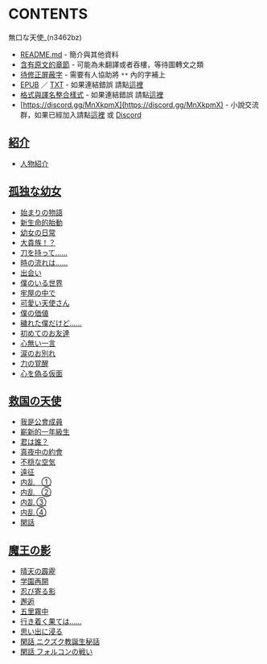 # CONTENTS

無口な天使_(n3462bz)


- [README.md](README.md) - 簡介與其他資料
- [含有原文的章節](ja.md) - 可能為未翻譯或者吞樓，等待圖轉文之類
- [待修正屏蔽字](%E5%BE%85%E4%BF%AE%E6%AD%A3%E5%B1%8F%E8%94%BD%E5%AD%97.md) - 需要有人協助將 `**` 內的字補上
- [EPUB](https://gitlab.com/demonovel/epub-txt/blob/master/syosetu_out/%E7%84%A1%E5%8F%A3%E3%81%AA%E5%A4%A9%E4%BD%BF_(n3462bz).epub) ／ [TXT](https://gitlab.com/demonovel/epub-txt/blob/master/syosetu_out/out/%E7%84%A1%E5%8F%A3%E3%81%AA%E5%A4%A9%E4%BD%BF_(n3462bz).out.txt) - 如果連結錯誤 請點[這裡](https://gitlab.com/demonovel/epub-txt/tree/master)
- [格式與譯名整合樣式](https://github.com/bluelovers/node-novel/blob/master/lib/locales/%E7%84%A1%E5%8F%A3%E3%81%AA%E5%A4%A9%E4%BD%BF_(n3462bz).ts) - 如果連結錯誤 請點[這裡](https://github.com/bluelovers/node-novel/tree/master/lib/locales)
- [https://discord.gg/MnXkpmX](https://discord.gg/MnXkpmX) - 小說交流群，如果已經加入請點[這裡](https://discordapp.com/channels/467794087769014273/467794088285175809) 或 [Discord](https://discordapp.com/channels/@me)


## [紹介](00000_%E7%B4%B9%E4%BB%8B)

- [人物紹介](00000_%E7%B4%B9%E4%BB%8B/00010_%E4%BA%BA%E7%89%A9%E7%B4%B9%E4%BB%8B.txt)


## [孤独な幼女](00010_%E5%AD%A4%E7%8B%AC%E3%81%AA%E5%B9%BC%E5%A5%B3)

- [始まりの物語](00010_%E5%AD%A4%E7%8B%AC%E3%81%AA%E5%B9%BC%E5%A5%B3/00010_%E5%A7%8B%E3%81%BE%E3%82%8A%E3%81%AE%E7%89%A9%E8%AA%9E.txt)
- [新生命的胎動](00010_%E5%AD%A4%E7%8B%AC%E3%81%AA%E5%B9%BC%E5%A5%B3/00020_%E6%96%B0%E7%94%9F%E5%91%BD%E7%9A%84%E8%83%8E%E5%8B%95.txt)
- [幼女の日常](00010_%E5%AD%A4%E7%8B%AC%E3%81%AA%E5%B9%BC%E5%A5%B3/00030_%E5%B9%BC%E5%A5%B3%E3%81%AE%E6%97%A5%E5%B8%B8.txt)
- [大貴族！？](00010_%E5%AD%A4%E7%8B%AC%E3%81%AA%E5%B9%BC%E5%A5%B3/00040_%E5%A4%A7%E8%B2%B4%E6%97%8F%EF%BC%81%EF%BC%9F.txt)
- [刀を持って……](00010_%E5%AD%A4%E7%8B%AC%E3%81%AA%E5%B9%BC%E5%A5%B3/00050_%E5%88%80%E3%82%92%E6%8C%81%E3%81%A3%E3%81%A6%E2%80%A6%E2%80%A6.txt)
- [時の流れは……](00010_%E5%AD%A4%E7%8B%AC%E3%81%AA%E5%B9%BC%E5%A5%B3/00060_%E6%99%82%E3%81%AE%E6%B5%81%E3%82%8C%E3%81%AF%E2%80%A6%E2%80%A6.txt)
- [出会い](00010_%E5%AD%A4%E7%8B%AC%E3%81%AA%E5%B9%BC%E5%A5%B3/00070_%E5%87%BA%E4%BC%9A%E3%81%84.txt)
- [僕のいる世界](00010_%E5%AD%A4%E7%8B%AC%E3%81%AA%E5%B9%BC%E5%A5%B3/00080_%E5%83%95%E3%81%AE%E3%81%84%E3%82%8B%E4%B8%96%E7%95%8C.txt)
- [牢屋の中で](00010_%E5%AD%A4%E7%8B%AC%E3%81%AA%E5%B9%BC%E5%A5%B3/00090_%E7%89%A2%E5%B1%8B%E3%81%AE%E4%B8%AD%E3%81%A7.txt)
- [可愛い天使さん](00010_%E5%AD%A4%E7%8B%AC%E3%81%AA%E5%B9%BC%E5%A5%B3/00100_%E5%8F%AF%E6%84%9B%E3%81%84%E5%A4%A9%E4%BD%BF%E3%81%95%E3%82%93.txt)
- [僕の価値](00010_%E5%AD%A4%E7%8B%AC%E3%81%AA%E5%B9%BC%E5%A5%B3/00110_%E5%83%95%E3%81%AE%E4%BE%A1%E5%80%A4.txt)
- [穢れた僕だけど……](00010_%E5%AD%A4%E7%8B%AC%E3%81%AA%E5%B9%BC%E5%A5%B3/00120_%E7%A9%A2%E3%82%8C%E3%81%9F%E5%83%95%E3%81%A0%E3%81%91%E3%81%A9%E2%80%A6%E2%80%A6.txt)
- [初めてのお友達](00010_%E5%AD%A4%E7%8B%AC%E3%81%AA%E5%B9%BC%E5%A5%B3/00130_%E5%88%9D%E3%82%81%E3%81%A6%E3%81%AE%E3%81%8A%E5%8F%8B%E9%81%94.txt)
- [心無い一言](00010_%E5%AD%A4%E7%8B%AC%E3%81%AA%E5%B9%BC%E5%A5%B3/00140_%E5%BF%83%E7%84%A1%E3%81%84%E4%B8%80%E8%A8%80.txt)
- [涙のお別れ](00010_%E5%AD%A4%E7%8B%AC%E3%81%AA%E5%B9%BC%E5%A5%B3/00150_%E6%B6%99%E3%81%AE%E3%81%8A%E5%88%A5%E3%82%8C.txt)
- [力の覚醒](00010_%E5%AD%A4%E7%8B%AC%E3%81%AA%E5%B9%BC%E5%A5%B3/00160_%E5%8A%9B%E3%81%AE%E8%A6%9A%E9%86%92.txt)
- [心を偽る仮面](00010_%E5%AD%A4%E7%8B%AC%E3%81%AA%E5%B9%BC%E5%A5%B3/00170_%E5%BF%83%E3%82%92%E5%81%BD%E3%82%8B%E4%BB%AE%E9%9D%A2.txt)


## [救国の天使](00020_%E6%95%91%E5%9B%BD%E3%81%AE%E5%A4%A9%E4%BD%BF)

- [我是公會成員](00020_%E6%95%91%E5%9B%BD%E3%81%AE%E5%A4%A9%E4%BD%BF/00010_%E6%88%91%E6%98%AF%E5%85%AC%E6%9C%83%E6%88%90%E5%93%A1.txt)
- [嶄新的一年級生](00020_%E6%95%91%E5%9B%BD%E3%81%AE%E5%A4%A9%E4%BD%BF/00020_%E5%B6%84%E6%96%B0%E7%9A%84%E4%B8%80%E5%B9%B4%E7%B4%9A%E7%94%9F.txt)
- [君は誰？](00020_%E6%95%91%E5%9B%BD%E3%81%AE%E5%A4%A9%E4%BD%BF/00030_%E5%90%9B%E3%81%AF%E8%AA%B0%EF%BC%9F.txt)
- [真夜中の約會](00020_%E6%95%91%E5%9B%BD%E3%81%AE%E5%A4%A9%E4%BD%BF/00040_%E7%9C%9F%E5%A4%9C%E4%B8%AD%E3%81%AE%E7%B4%84%E6%9C%83.txt)
- [不穏な空気](00020_%E6%95%91%E5%9B%BD%E3%81%AE%E5%A4%A9%E4%BD%BF/00050_%E4%B8%8D%E7%A9%8F%E3%81%AA%E7%A9%BA%E6%B0%97.txt)
- [遠征](00020_%E6%95%91%E5%9B%BD%E3%81%AE%E5%A4%A9%E4%BD%BF/00060_%E9%81%A0%E5%BE%81.txt)
- [内乱　①](00020_%E6%95%91%E5%9B%BD%E3%81%AE%E5%A4%A9%E4%BD%BF/00070_%E5%86%85%E4%B9%B1%E3%80%80%E2%91%A0.txt)
- [内乱　②](00020_%E6%95%91%E5%9B%BD%E3%81%AE%E5%A4%A9%E4%BD%BF/00080_%E5%86%85%E4%B9%B1%E3%80%80%E2%91%A1.txt)
- [内乱 ③](00020_%E6%95%91%E5%9B%BD%E3%81%AE%E5%A4%A9%E4%BD%BF/00090_%E5%86%85%E4%B9%B1%20%E2%91%A2.txt)
- [内乱 ④](00020_%E6%95%91%E5%9B%BD%E3%81%AE%E5%A4%A9%E4%BD%BF/00100_%E5%86%85%E4%B9%B1%20%E2%91%A3.txt)
- [閑話](00020_%E6%95%91%E5%9B%BD%E3%81%AE%E5%A4%A9%E4%BD%BF/00110_%E9%96%91%E8%A9%B1.txt)


## [魔王の影](00030_%E9%AD%94%E7%8E%8B%E3%81%AE%E5%BD%B1)

- [晴天の霹靂](00030_%E9%AD%94%E7%8E%8B%E3%81%AE%E5%BD%B1/00010_%E6%99%B4%E5%A4%A9%E3%81%AE%E9%9C%B9%E9%9D%82.txt)
- [学園再開](00030_%E9%AD%94%E7%8E%8B%E3%81%AE%E5%BD%B1/00020_%E5%AD%A6%E5%9C%92%E5%86%8D%E9%96%8B.txt)
- [忍び寄る影](00030_%E9%AD%94%E7%8E%8B%E3%81%AE%E5%BD%B1/00030_%E5%BF%8D%E3%81%B3%E5%AF%84%E3%82%8B%E5%BD%B1.txt)
- [邂逅](00030_%E9%AD%94%E7%8E%8B%E3%81%AE%E5%BD%B1/00040_%E9%82%82%E9%80%85.txt)
- [五里霧中](00030_%E9%AD%94%E7%8E%8B%E3%81%AE%E5%BD%B1/00050_%E4%BA%94%E9%87%8C%E9%9C%A7%E4%B8%AD.txt)
- [行き着く果ては……](00030_%E9%AD%94%E7%8E%8B%E3%81%AE%E5%BD%B1/00060_%E8%A1%8C%E3%81%8D%E7%9D%80%E3%81%8F%E6%9E%9C%E3%81%A6%E3%81%AF%E2%80%A6%E2%80%A6.txt)
- [思い出に浸る](00030_%E9%AD%94%E7%8E%8B%E3%81%AE%E5%BD%B1/00070_%E6%80%9D%E3%81%84%E5%87%BA%E3%81%AB%E6%B5%B8%E3%82%8B.txt)
- [閑話 ニクズク教誕生秘話](00030_%E9%AD%94%E7%8E%8B%E3%81%AE%E5%BD%B1/00080_%E9%96%91%E8%A9%B1%20%E3%83%8B%E3%82%AF%E3%82%BA%E3%82%AF%E6%95%99%E8%AA%95%E7%94%9F%E7%A7%98%E8%A9%B1.txt)
- [閑話 フォルコンの戦い](00030_%E9%AD%94%E7%8E%8B%E3%81%AE%E5%BD%B1/00090_%E9%96%91%E8%A9%B1%20%E3%83%95%E3%82%A9%E3%83%AB%E3%82%B3%E3%83%B3%E3%81%AE%E6%88%A6%E3%81%84.txt)

